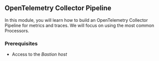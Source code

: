 ## OpenTelemetry Collector Pipeline

In this module, you will learn how to build an OpenTelemetry Collector Pipeline for metrics and traces.
We will focus on using the most common Processors.

### Prerequisites

- Access to the _Bastion host_

